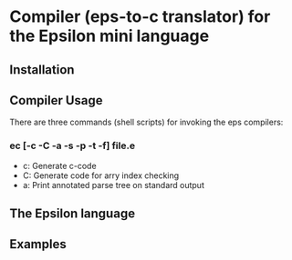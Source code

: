 #  Compiler (eps-to-c translator) for the Epsilon mini language

## Installation

## Compiler Usage
There are three commands (shell scripts) for invoking the eps compilers:

###  ec [-c -C -a -s -p -t -f] file.e 

  - c: Generate c-code 
  - C: Generate code for arry index checking
  - a: Print annotated parse tree on standard output

## The Epsilon language

## Examples
